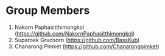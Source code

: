 # Group Members
1. Nakorn Paphasitthimongkol (https://github.com/NakornPaphasitthimongkol)
1. Suparoek Grudsorn (https://github.com/BassKub)
1. Chanarong Pimket (https://github.com/Chanarongpimket)
